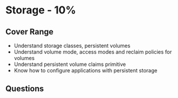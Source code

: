 # Storage - 10%

## Cover Range

* Understand storage classes, persistent volumes
* Understand volume mode, access modes and reclaim policies for volumes
* Understand persistent volume claims primitive
* Know how to configure applications with persistent storage

## Questions
